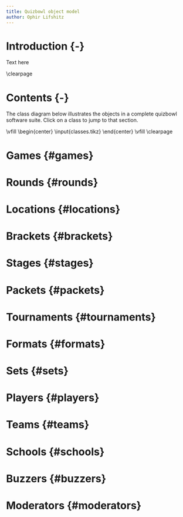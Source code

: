 ```yaml
---
title: Quizbowl object model
author: Ophir Lifshitz
---
```


# Introduction {-}
Text here

\clearpage

# Contents {-}
The class diagram below illustrates the objects in a complete quizbowl software suite.
Click on a class to jump to that section.

\vfill
\begin{center}
\input{classes.tikz}
\end{center}
\vfill
\clearpage



# Games                     {#games}
# Rounds                    {#rounds}
# Locations                 {#locations}
# Brackets                  {#brackets}
# Stages                    {#stages}
# Packets                   {#packets}
# Tournaments               {#tournaments}
# Formats                   {#formats}
# Sets                      {#sets}

# Players                   {#players}
# Teams                     {#teams}
# Schools                   {#schools}
# Buzzers                   {#buzzers}
# Moderators                {#moderators}
